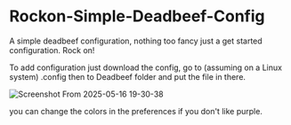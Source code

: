 # Rockon-Simple-Deadbeef-Config
A simple deadbeef configuration, nothing too fancy just a get started configuration. Rock on!

To add configuration just download the config, go to (assuming on a Linux system) .config then to Deadbeef folder and put the file in there.

![Screenshot From 2025-05-16 19-30-38](https://github.com/user-attachments/assets/db2505cd-9792-4985-9363-60e1c9aa0b9c)

you can change the colors in the preferences if you don't like purple.
